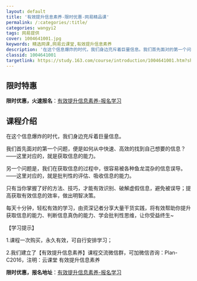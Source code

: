 ```yaml
---
layout: default
title: '有效提升信息素养-限时优惠-网易精品课'
permalink: /:categories/:title/
categories: wangyi2
tags: 网易提供
cover: 1004641001.jpg
keywords: 精选网课,网易云课堂,有效提升信息素养
description: '在这个信息爆炸的时代，我们身边充斥着巨量信息。我们首先面对的第一个问题，便是如何从中快速、高效的找到自己想要的信息？——'
classid: 1004641001
targetlink: https://study.163.com/course/introduction/1004641001.htm?share=1&shareId=1025206652&utm_campaign=share&utm_medium=iphoneShare&utm_source=&utm_u=1025206652
---
```


## 限时特惠

**限时优惠，火速报名**：[有效提升信息素养-报名学习](https://study.163.com/course/introduction/1004641001.htm?share=1&shareId=1025206652&utm_campaign=share&utm_medium=iphoneShare&utm_source=&utm_u=1025206652)

## 课程介绍

在这个信息爆炸的时代，我们身边充斥着巨量信息。

我们首先面对的第一个问题，便是如何从中快速、高效的找到自己想要的信息？——这里对应的，就是获取信息的能力。

另一个问题是，我们在获取信息的过程中，很容易被各种鱼龙混杂的信息误导。——这里对应的，就是批判性的评估、吸收信息的能力。

只有当你掌握了好的方法、技巧，才能有效识别、破解虚假信息，避免被误导；提高获取有效信息的效率，做出明智决策。

每天十分钟，轻松有效的学习，由资深记者分享大量干货实践，将有效帮助你提升获取信息的能力、判断信息真伪的能力、学会批判性思维，让你受益终生~



【学习提示】

1.课程一次购买，永久有效，可自行安排学习；

2.我们建立了【有效提升信息素养】课程交流微信群，可加微信咨询：Plan-C2016，注明：云课堂 有效提升信息素养

**限时优惠，报名地址**：[有效提升信息素养-报名学习](https://study.163.com/course/introduction/1004641001.htm?share=1&shareId=1025206652&utm_campaign=share&utm_medium=iphoneShare&utm_source=&utm_u=1025206652)

